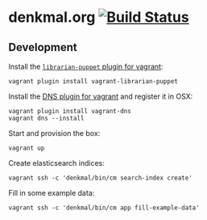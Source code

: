 denkmal.org [![Build Status](https://travis-ci.org/denkmal/denkmal.org.png)](https://travis-ci.org/denkmal/denkmal.org)
===========

Development
-----------
Install the [`librarian-puppet` plugin for vagrant](https://github.com/mhahn/vagrant-librarian-puppet):
```
vagrant plugin install vagrant-librarian-puppet
```

Install the [DNS plugin for vagrant](https://github.com/BerlinVagrant/vagrant-dns) and register it in OSX:
```
vagrant plugin install vagrant-dns
vagrant dns --install
```

Start and provision the box:
```
vagrant up
```

Create elasticsearch indices:
```
vagrant ssh -c 'denkmal/bin/cm search-index create'
```

Fill in some example data:
```
vagrant ssh -c 'denkmal/bin/cm app fill-example-data'
```
